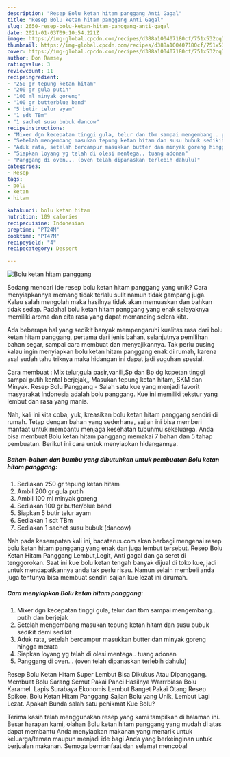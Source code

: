 ```yaml
---
description: "Resep Bolu ketan hitam panggang Anti Gagal"
title: "Resep Bolu ketan hitam panggang Anti Gagal"
slug: 2650-resep-bolu-ketan-hitam-panggang-anti-gagal
date: 2021-01-03T09:10:54.221Z
image: https://img-global.cpcdn.com/recipes/d388a100407180cf/751x532cq70/bolu-ketan-hitam-panggang-foto-resep-utama.jpg
thumbnail: https://img-global.cpcdn.com/recipes/d388a100407180cf/751x532cq70/bolu-ketan-hitam-panggang-foto-resep-utama.jpg
cover: https://img-global.cpcdn.com/recipes/d388a100407180cf/751x532cq70/bolu-ketan-hitam-panggang-foto-resep-utama.jpg
author: Don Ramsey
ratingvalue: 3
reviewcount: 11
recipeingredient:
- "250 gr tepung ketan hitam"
- "200 gr gula putih"
- "100 ml minyak goreng"
- "100 gr butterblue band"
- "5 butir telur ayam"
- "1 sdt TBm"
- "1 sachet susu bubuk dancow"
recipeinstructions:
- "Mixer dgn kecepatan tinggi gula, telur dan tbm sampai mengembang.. putih dan berjejak"
- "Setelah mengembang masukan tepung ketan hitam dan susu bubuk sedikit demi sedikit"
- "Aduk rata, setelah bercampur masukkan butter dan minyak goreng hingga merata"
- "Siapkan loyang yg telah di olesi mentega.. tuang adonan"
- "Panggang di oven... (oven telah dipanaskan terlebih dahulu)"
categories:
- Resep
tags:
- bolu
- ketan
- hitam

katakunci: bolu ketan hitam 
nutrition: 109 calories
recipecuisine: Indonesian
preptime: "PT24M"
cooktime: "PT47M"
recipeyield: "4"
recipecategory: Dessert

---
```



![Bolu ketan hitam panggang](https://img-global.cpcdn.com/recipes/d388a100407180cf/751x532cq70/bolu-ketan-hitam-panggang-foto-resep-utama.jpg)

Sedang mencari ide resep bolu ketan hitam panggang yang unik? Cara menyiapkannya memang tidak terlalu sulit namun tidak gampang juga. Kalau salah mengolah maka hasilnya tidak akan memuaskan dan bahkan tidak sedap. Padahal bolu ketan hitam panggang yang enak selayaknya memiliki aroma dan cita rasa yang dapat memancing selera kita.

Ada beberapa hal yang sedikit banyak mempengaruhi kualitas rasa dari bolu ketan hitam panggang, pertama dari jenis bahan, selanjutnya pemilihan bahan segar, sampai cara membuat dan menyajikannya. Tak perlu pusing kalau ingin menyiapkan bolu ketan hitam panggang enak di rumah, karena asal sudah tahu triknya maka hidangan ini dapat jadi suguhan spesial.

Cara membuat : Mix telur,gula pasir,vanili,Sp dan Bp dg kcpetan tinggi sampai putih kental berjejak,, Masukan tepung ketan hitam, SKM dan Minyak. Resep Bolu Panggang - Salah satu kue yang menjadi favorit masyarakat Indonesia adalah bolu panggang. Kue ini memiliki tekstur yang lembut dan rasa yang manis.


Nah, kali ini kita coba, yuk, kreasikan bolu ketan hitam panggang sendiri di rumah. Tetap dengan bahan yang sederhana, sajian ini bisa memberi manfaat untuk membantu menjaga kesehatan tubuhmu sekeluarga. Anda bisa membuat Bolu ketan hitam panggang memakai 7 bahan dan 5 tahap pembuatan. Berikut ini cara untuk menyiapkan hidangannya.

<!--inarticleads1-->

##### Bahan-bahan dan bumbu yang dibutuhkan untuk pembuatan Bolu ketan hitam panggang:

1. Sediakan 250 gr tepung ketan hitam
1. Ambil 200 gr gula putih
1. Ambil 100 ml minyak goreng
1. Sediakan 100 gr butter/blue band
1. Siapkan 5 butir telur ayam
1. Sediakan 1 sdt TBm
1. Sediakan 1 sachet susu bubuk (dancow)


Nah pada kesempatan kali ini, bacaterus.com akan berbagi mengenai resep bolu ketan hitam panggang yang enak dan juga lembut tersebut. Resep Bolu Ketan Hitam Panggang Lembut,Legit, Anti gagal dan ga seret di tenggorokan. Saat ini kue bolu ketan tengah banyak dijual di toko kue, jadi untuk mendapatkannya anda tak perlu risau. Namun selain membeli anda juga tentunya bisa membuat sendiri sajian kue lezat ini dirumah. 

<!--inarticleads2-->

##### Cara menyiapkan Bolu ketan hitam panggang:

1. Mixer dgn kecepatan tinggi gula, telur dan tbm sampai mengembang.. putih dan berjejak
1. Setelah mengembang masukan tepung ketan hitam dan susu bubuk sedikit demi sedikit
1. Aduk rata, setelah bercampur masukkan butter dan minyak goreng hingga merata
1. Siapkan loyang yg telah di olesi mentega.. tuang adonan
1. Panggang di oven... (oven telah dipanaskan terlebih dahulu)


Resep Bolu Ketan Hitam Super Lembut Bisa Dikukus Atau Dipanggang. Membuat Bolu Sarang Semut Pakai Panci Hasilnya Warrrbiasa Bolu Karamel. Lapis Surabaya Ekonomis Lembut Banget Pakai Otang Resep Spikoe. Bolu Ketan Hitam Panggang Sajian Bolu yang Unik, Lembut Lagi Lezat. Apakah Bunda salah satu penikmat Kue Bolu? 

Terima kasih telah menggunakan resep yang kami tampilkan di halaman ini. Besar harapan kami, olahan Bolu ketan hitam panggang yang mudah di atas dapat membantu Anda menyiapkan makanan yang menarik untuk keluarga/teman maupun menjadi ide bagi Anda yang berkeinginan untuk berjualan makanan. Semoga bermanfaat dan selamat mencoba!
